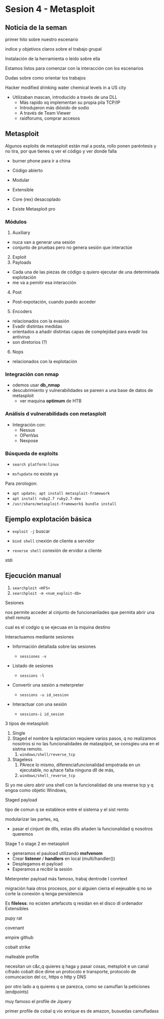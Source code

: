 # Sesion 4 - Metasploit

## Noticia de la seman

primer hito sobre nuestro escenario

indice y objetivos claros sobre el trabajo grupal

Instalación de la herramienta o leído sobre ella

Estamos listos para comenzar con la interacción con los escenarios

Dudas sobre como orientar los trabajos

Hacker modified drinking water chemical levels in a US city

* Utilizaban mascan, introducido a través de una DLL
  * Más rapido xq implementan su propia pila TCP/IP
  * Introdujeron más dióxido de sodio
  * A través de Team Viewer
  * raidforums, comprar accesos


## Metasploit

Algunos exploits de metasploit están mal a posta, rollo ponen paréntesis y no tira, por que tienes q ver el código y ver donde falla

* burner phone para ir a china


* Código abierto
* Modular
* Extensible
* Core (rex) desacoplado
* Existe Metasploit pro

### Módulos
1. Auxiliary
  * nuca van a generar una sesión
  * conjunto de pruebas pero no genera sesión que interactúe
2. Exploit
3. Payloads
  * Cada una de las piezas de código q quiero ejecutar de una determinada explotación
  * me va a pemitir esa interacción
4. Post
  * Post-expotación, cuando puedo acceder
5. Encoders
  * relacionados con la evasión
  * Evadir distintas medidas
  * orientados a añadir distintas capas de complejidad para evadir los antivirus
  * son diretorios (?)
6. Nops
  * relacionados con la explotación

### Integración con nmap

* odemos usar __db_nmap__
* descubrimiento y vulnerabilidades se pareen a una base de datos de metasploit
  * ver maquina __optimum__ de HTB

### Análisis d vulnerabilidads con metasploit

* Integración con:
  * Nessus
  * OPenVas
  * Nexpose

### Búsqueda de exploits

* `search platform:linux`

* `msfupdate` no existe ya

Para zerologon:
* `apt update; apt install metasploit-framework`
* `apt install ruby2.7 ruby2.7-dev`
* `/usr/share/metasploit-framework$ bundle install`

## Ejemplo explotación básica

* `exploit -j` buscar

* `bind shell` cnexión de cliente a servidor
* `reverse shell` conexión de ervidor a cliente

stdi

## Ejecución manual

1. `searchploit <HFS>`
2. `searchploit -m <num_exploit-db>`


Sesiones

nos permite acceder al cinjunto de funcionanliades que permita abrir una shell remota

cual es el codgio q se ejecuaa en la mquina destino

Interactuamos mediante sesiones

* Información detallada sobre las sesiones
  * `sessiones -v`

* Listado de sesiones
  * `sessions -l`

* Convertir una sesión a meterpreter
  * `sessions -u id_session`

* Interactuar con una sesión
  * `sessions-i id_sesion`



3 tipos de metasploit:
1. Single
2. Staged el nombre la eplotacion requiere varios pasos, q no realizamos nosotros si no las funcionalidades de matasplpot, se consgieu una en el sistma remoto.
   1. `windows/shell/reverse_tcp` 
3. Stageless
   1. PArece lo mismo, diferenciafuncionalidad empotrada en un ejecutable, no a¡hace falta ninguna dll de más, 
   2. `windows/shell_reverse_tcp`

Si yo me uiero abrir una shell con la funcionalidad de una reverse tcp y q engoa como objetic Windows, 

Staged payload

tipo de comun q se establece entre el sistema y el sist remto


modularizar las partes, xq,
* pasar el cinjunt de dlls, estas dlls añaden la funcionalidad q nosotros queremos


Stage 1 o stage 2 en metasploit



* generamos el pauload utilizando __msfvenom__
* Crear __listener__ / __handlers__ en local (multi/handler())
* Desplegamos el payload
* Esperamos a recibir la sesión



Meterpreter payload más famoso, trabaj dentrode l conrtext

migración haia otros procesos, por si alguien cierra el eejeuable q no se corte la conexión q tenga persistencia

Es __fileless__: no ecisten artefacots q residan en el disco dl ordenador
Extensibles

pupy rat

covenant

empire github



cobalt strike

malleable profile

necesitan un c&c,q quieres q haga y pasar cosas, metsploit e un canal cifrado
cobalt dice dime un protocolo e transporte, protocolo de comuncacion del cc, https o http y DNS

por otro lado a q quieres q se parezca, como se camuflan la peticiones (endpoints)

muy famoso el profile de Jquery 

primer profile de cobal q vio enrique es de amazon, busuedas camufladass
